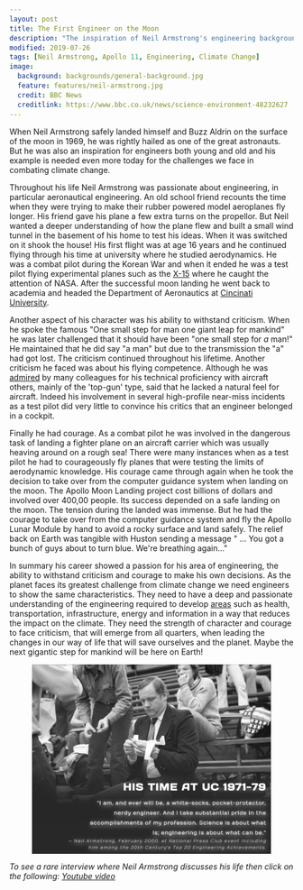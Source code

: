 ```yaml
---
layout: post
title: The First Engineer on the Moon
description: "The inspiration of Neil Armstrong's engineering background."
modified: 2019-07-26
tags: [Neil Armstrong, Apollo 11, Engineering, Climate Change]
image:
  background: backgrounds/general-background.jpg
  feature: features/neil-armstrong.jpg
  credit: BBC News
  creditlink: https://www.bbc.co.uk/news/science-environment-48232627
---
```


When Neil Armstrong safely landed himself and Buzz Aldrin on the surface of the moon in 1969, he was rightly hailed as one of the great astronauts. But he was also an inspiration for engineers both young and old and his example is needed even more today for the challenges we face in combating climate change.  

Throughout his life Neil Armstrong was passionate about engineering, in particular aeronautical engineering.  An old school friend recounts the time when they were trying to make their rubber powered model aeroplanes fly longer. His friend gave his plane a few extra turns on the propellor. But Neil wanted a deeper understanding of how the plane flew and built a small wind tunnel in the basement of his home to test his ideas. When it was switched on it shook the house!  His first flight was at age 16 years and he continued flying through his time at university where he studied aerodynamics. He was a combat pilot during the Korean War and when it ended he was a test pilot flying experimental planes such as the [X-15](https://en.wikipedia.org/wiki/North_American_X-15) where he caught the attention of NASA. After the successful moon landing he went back to academia and headed the Department of Aeronautics at [Cincinati University](http://digital.libraries.uc.edu/exhibits/ceas/armstrong/).

Another aspect of his character was his ability to withstand criticism.  When he spoke the famous "One small step for man one giant leap for mankind" he was later challenged that it should have been "one small step for <i>a</i> man!" He maintained that he did say "a man" but due to the transmission the "a" had got lost. The criticism continued throughout his lifetime. Another criticism he faced was about his flying competence. Although he was [admired](https://www.asme.org/topics-resources/content/neil-armstrong) by many colleagues for his technical proficiency with aircraft others, mainly of the 'top-gun' type, said that he lacked a natural feel for aircraft. Indeed his involvement in several high-profile near-miss incidents as a test pilot did very little to convince his critics that an engineer belonged in a cockpit.

Finally he had courage. As a combat pilot he was involved in the dangerous task of landing a fighter plane on an aircraft carrier which was usually heaving around on a rough sea! There were many instances when as a test pilot he had to courageously fly planes that were testing the limits of aerodynamic knowledge. His courage came through again when he took the decision to take over from the computer guidance system when landing on the moon. The Apollo Moon Landing project cost billions of dollars and involved over 400,00 people. Its success depended on a safe landing on the moon. The tension during the landed was immense. But he had the courage to take over from the computer guidance system and fly the Apollo Lunar Module by hand to avoid a rocky surface and land safely. The relief back on Earth was tangible with Huston sending a message " ... You got a bunch of guys about to turn blue. We're breathing again..."

In summary his career showed a passion for his area of engineering, the ability to withstand criticism and courage to make his own decisions. As the planet faces its greatest challenge from climate change we need engineers to show the same characteristics. They need to have a deep and passionate understanding of the engineering required to develop [areas](http://www.engineeringchallenges.org/challenges.aspx) such as health, transportation, infrastructure, energy and information in a way that reduces the impact on the climate. They need the  strength of character and courage to face criticism, that will emerge from all quarters, when leading the changes in our way of life that will save ourselves and the planet. Maybe the next gigantic step for mankind will be here on Earth!  

<figure>
<a href="http://digital.libraries.uc.edu/exhibits/ceas/armstrong/">
<img src="/images/posts/neil-armstrong-picture.jpg" alt="" align="middle">
</a>
</figure>

<i>To see a rare interview where Neil Armstrong discusses his life then click on the following: [Youtube video](https://www.youtube.com/watch?v=KJzOIh2eHqQ)</i>
